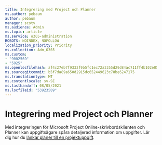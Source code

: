 ```yaml
---
title: Integrering med Project och Planner
ms.author: pebaum
author: pebaum
manager: scotv
ms.audience: Admin
ms.topic: article
ms.service: o365-administration
ROBOTS: NOINDEX, NOFOLLOW
localization_priority: Priority
ms.collection: Adm_O365
ms.custom:
- "9002569"
- "5025"
ms.openlocfilehash: af4c27eb7f9332f9b5fc1ec72a3355d29d84ac711ff4b102e0550d413772cf2f
ms.sourcegitcommit: b5f7da89a650d2915dc652449623c78be6247175
ms.translationtype: MT
ms.contentlocale: sv-SE
ms.lasthandoff: 08/05/2021
ms.locfileid: "53923509"
---
```

# <a name="project-and-planner-integration"></a>Integrering med Project och Planner

Med integreringen för Microsoft Project Online-skrivbordsklienten och Planner kan uppgiftsägare spåra detaljerad information om uppgifter. Lär dig hur du [länkar planer till en projektuppgift](https://www.microsoft.com/microsoft-365/blog/2017/10/30/introducing-new-ways-to-work-in-microsoft-project/).
